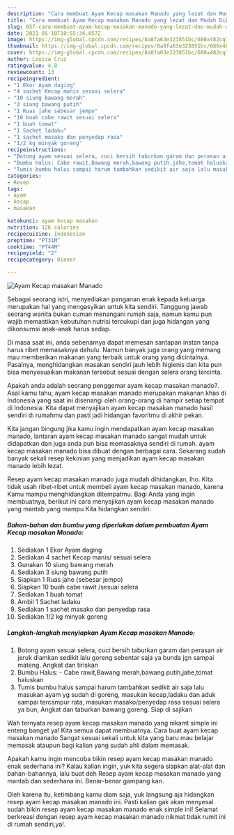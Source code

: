 ```yaml
---
description: "Cara membuat Ayam Kecap masakan Manado yang lezat dan Mudah Dibuat"
title: "Cara membuat Ayam Kecap masakan Manado yang lezat dan Mudah Dibuat"
slug: 857-cara-membuat-ayam-kecap-masakan-manado-yang-lezat-dan-mudah-dibuat
date: 2021-05-18T10:55:34.057Z
image: https://img-global.cpcdn.com/recipes/8a8fa63e323851bc/680x482cq70/ayam-kecap-masakan-manado-foto-resep-utama.jpg
thumbnail: https://img-global.cpcdn.com/recipes/8a8fa63e323851bc/680x482cq70/ayam-kecap-masakan-manado-foto-resep-utama.jpg
cover: https://img-global.cpcdn.com/recipes/8a8fa63e323851bc/680x482cq70/ayam-kecap-masakan-manado-foto-resep-utama.jpg
author: Louisa Cruz
ratingvalue: 4.8
reviewcount: 13
recipeingredient:
- "1 Ekor Ayam daging"
- "4 sachet Kecap manis sesuai selera"
- "10 siung bawang merah"
- "3 siung bawang putih"
- "1 Ruas jahe sebesar jempo"
- "10 buah cabe rawit sesuai selera"
- "1 buah tomat"
- "1 Sachet ladaku"
- "1 sachet masako dan penyedap rasa"
- "1/2 kg minyak goreng"
recipeinstructions:
- "Botong ayam sesuai selera, cuci bersih taburkan garam dan perasan air jeruk diamkan sedikit lalu goreng sebentar saja ya bunda jgn sampai mateng. Angkat dan tiriskan"
- "Bumbu Halus: Cabe rawit,Bawang merah,bawang putih,jahe,tomat haluskan"
- "Tumis bumbu halus sampai harum tambahkan sedikit air saja lalu masukan ayam yg sudah di goreng, masukan kecap,ladaku dan aduk sampai tercampur rata, masukan masako/penyedap rasa sesuai selera ya bun, Angkat dan taburkan bawang goreng. Siap di sajikan"
categories:
- Resep
tags:
- ayam
- kecap
- masakan

katakunci: ayam kecap masakan 
nutrition: 126 calories
recipecuisine: Indonesian
preptime: "PT31M"
cooktime: "PT44M"
recipeyield: "2"
recipecategory: Dinner

---
```



![Ayam Kecap masakan Manado](https://img-global.cpcdn.com/recipes/8a8fa63e323851bc/680x482cq70/ayam-kecap-masakan-manado-foto-resep-utama.jpg)

Sebagai seorang istri, menyediakan panganan enak kepada keluarga merupakan hal yang mengasyikan untuk kita sendiri. Tanggung jawab seorang  wanita bukan cuman menangani rumah saja, namun kamu pun wajib memastikan kebutuhan nutrisi tercukupi dan juga hidangan yang dikonsumsi anak-anak harus sedap.

Di masa  saat ini, anda sebenarnya dapat memesan santapan instan tanpa harus ribet memasaknya dahulu. Namun banyak juga orang yang memang mau memberikan makanan yang terbaik untuk orang yang dicintainya. Pasalnya, menghidangkan masakan sendiri jauh lebih higienis dan kita pun bisa menyesuaikan makanan tersebut sesuai dengan selera orang tercinta. 



Apakah anda adalah seorang penggemar ayam kecap masakan manado?. Asal kamu tahu, ayam kecap masakan manado merupakan makanan khas di Indonesia yang saat ini disenangi oleh orang-orang di hampir setiap tempat di Indonesia. Kita dapat menyajikan ayam kecap masakan manado hasil sendiri di rumahmu dan pasti jadi hidangan favoritmu di akhir pekan.

Kita jangan bingung jika kamu ingin mendapatkan ayam kecap masakan manado, lantaran ayam kecap masakan manado sangat mudah untuk didapatkan dan juga anda pun bisa memasaknya sendiri di rumah. ayam kecap masakan manado bisa dibuat dengan berbagai cara. Sekarang sudah banyak sekali resep kekinian yang menjadikan ayam kecap masakan manado lebih lezat.

Resep ayam kecap masakan manado juga mudah dihidangkan, lho. Kita tidak usah ribet-ribet untuk membeli ayam kecap masakan manado, karena Kamu mampu menghidangkan ditempatmu. Bagi Anda yang ingin membuatnya, berikut ini cara menyajikan ayam kecap masakan manado yang mantab yang mampu Kita hidangkan sendiri.

<!--inarticleads1-->

##### Bahan-bahan dan bumbu yang diperlukan dalam pembuatan Ayam Kecap masakan Manado:

1. Sediakan 1 Ekor Ayam daging
1. Sediakan 4 sachet Kecap manis/ sesuai selera
1. Gunakan 10 siung bawang merah
1. Sediakan 3 siung bawang putih
1. Siapkan 1 Ruas jahe (sebesar jempo)
1. Siapkan 10 buah cabe rawit /sesuai selera
1. Sediakan 1 buah tomat
1. Ambil 1 Sachet ladaku
1. Sediakan 1 sachet masako dan penyedap rasa
1. Sediakan 1/2 kg minyak goreng




<!--inarticleads2-->

##### Langkah-langkah menyiapkan Ayam Kecap masakan Manado:

1. Botong ayam sesuai selera, cuci bersih taburkan garam dan perasan air jeruk diamkan sedikit lalu goreng sebentar saja ya bunda jgn sampai mateng. Angkat dan tiriskan
1. Bumbu Halus: - Cabe rawit,Bawang merah,bawang putih,jahe,tomat haluskan
1. Tumis bumbu halus sampai harum tambahkan sedikit air saja lalu masukan ayam yg sudah di goreng, masukan kecap,ladaku dan aduk sampai tercampur rata, masukan masako/penyedap rasa sesuai selera ya bun, Angkat dan taburkan bawang goreng. Siap di sajikan




Wah ternyata resep ayam kecap masakan manado yang nikamt simple ini enteng banget ya! Kita semua dapat membuatnya. Cara buat ayam kecap masakan manado Sangat sesuai sekali untuk kita yang baru mau belajar memasak ataupun bagi kalian yang sudah ahli dalam memasak.

Apakah kamu ingin mencoba bikin resep ayam kecap masakan manado enak sederhana ini? Kalau kalian ingin, yuk kita segera siapkan alat-alat dan bahan-bahannya, lalu buat deh Resep ayam kecap masakan manado yang mantab dan sederhana ini. Benar-benar gampang kan. 

Oleh karena itu, ketimbang kamu diam saja, yuk langsung aja hidangkan resep ayam kecap masakan manado ini. Pasti kalian gak akan menyesal sudah bikin resep ayam kecap masakan manado enak simple ini! Selamat berkreasi dengan resep ayam kecap masakan manado nikmat tidak rumit ini di rumah sendiri,ya!.

